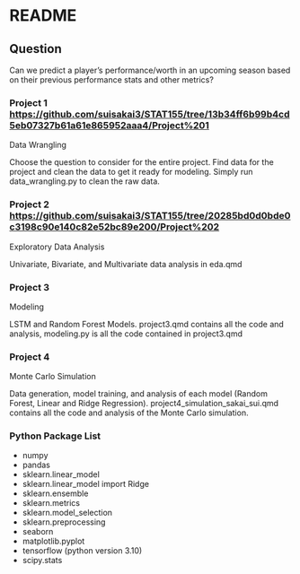# README


## Question

Can we predict a player’s performance/worth in an upcoming season based
on their previous performance stats and other metrics?

### Project 1 https://github.com/suisakai3/STAT155/tree/13b34ff6b99b4cd5eb07327b61a61e865952aaa4/Project%201
Data Wrangling

Choose the question to consider for the entire project.
Find data for the project and clean the data to get it ready for modeling.
Simply run data_wrangling.py to clean the raw data. 

### Project 2 https://github.com/suisakai3/STAT155/tree/20285bd0d0bde0c3198c90e140c82e52bc89e200/Project%202
Exploratory Data Analysis

Univariate, Bivariate, and Multivariate data analysis in eda.qmd

### Project 3
Modeling

LSTM and Random Forest Models. project3.qmd contains all the code and analysis, modeling.py is all the code contained in project3.qmd

### Project 4
Monte Carlo Simulation

Data generation, model training, and analysis of each model (Random Forest, Linear and Ridge Regression).
project4_simulation_sakai_sui.qmd contains all the code and analysis of the Monte Carlo simulation. 

### Python Package List
- numpy
- pandas
- sklearn.linear_model
- sklearn.linear_model import Ridge
- sklearn.ensemble
- sklearn.metrics
- sklearn.model_selection
- sklearn.preprocessing
- seaborn
- matplotlib.pyplot
- tensorflow (python version 3.10)
- scipy.stats
